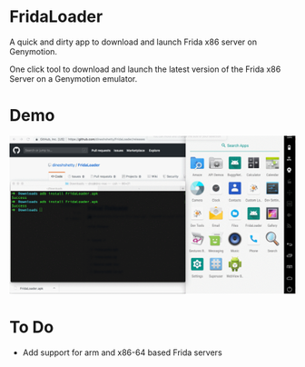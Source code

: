 # FridaLoader
A quick and dirty app to download and launch Frida x86 server on Genymotion. 

One click tool to download and launch the latest version of the Frida x86 Server on a Genymotion emulator.

# Demo
![FridaLoader Demo](screenshots/demo.gif)


# To Do
* Add support for arm and x86-64 based Frida servers
